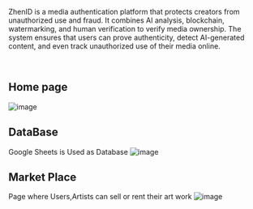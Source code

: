 <p>ZhenID is a media authentication platform that protects creators from unauthorized use and fraud. It combines AI analysis, blockchain, watermarking, and human verification to verify media ownership. The system ensures that users can prove authenticity, detect AI-generated content, and even track unauthorized use of their media online.</p>
<br>

## Home page
![image](https://github.com/user-attachments/assets/79ad2595-1144-496a-afcc-d4e598028139)

## DataBase
Google Sheets is Used as Database
![image](https://github.com/user-attachments/assets/991b89c6-689b-41a5-a2ba-8a6faef1bb32)

## Market Place
Page where Users,Artists can sell or rent their art work
![image](https://github.com/user-attachments/assets/ced9f01c-3f38-4665-bf22-ad81f2fcc23d)
